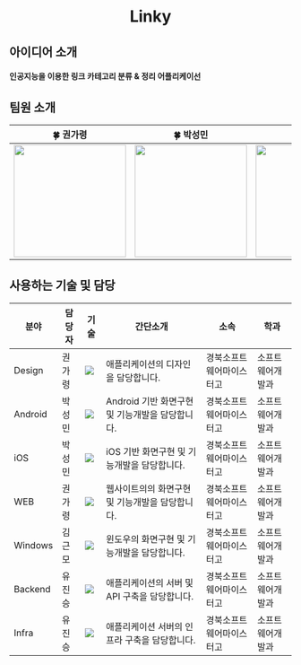 <div align="center">
  <h1>Linky</h1>
</div>

## 아이디어 소개
<h4>인공지능을 이용한 링크 카테고리 분류 & 정리 어플리케이선</h4>

## 팀원 소개
<table align=center>
    <thead>
        <tr>
            <th style="text-align:center;" >🍀 권가령</th>
            <th style="text-align:center;" >🍀 박성민</th>
            <th style="text-align:center;" >🍀 유진승</th>
            <th style="text-align:center;" >🍀 김근모</th>
        </tr>
    </thead>
    <tbody>
      <tr>
        <td><img width="200" src="https://avatars.githubusercontent.com/u/133763638?v=4"/></td>
        <td><img width="200" src="https://avatars.githubusercontent.com/u/133091225?v=4"/></td>
        <td><img width="200" src="https://avatars.githubusercontent.com/u/127307160?v=4"/></td>
        <td><img width="200" src="https://encrypted-tbn0.gstatic.com/images?q=tbn:ANd9GcRoE_8rTWHnRPEZYgsmH-8r-I5aTjlPXotO6Q&s"/></td>
      </tr>
    </tbody>
</table>

## 사용하는 기술 및 담당

| 분야 | 담당자 | 기술 | 간단소개 | 소속 | 학과 |
| ------------- | ---------------------- | -------------------------- | ----------------------- | ----------------------------  | -------------- | 
| Design  | 권가령 | <img src="https://img.shields.io/badge/Figma-F24E1E?style=flat-square&logo=figma&logoColor=white"/>| 애플리케이션의 디자인을 담당합니다. | 경북소프트웨어마이스터고 | 소프트웨어개발과 |
| Android  | 박성민 | <img src="https://img.shields.io/badge/Kotlin-000000?style=flat-square&logo=Kotlin&logoColor=white"/>| Android 기반 화면구현 및 기능개발을 담당합니다. | 경북소프트웨어마이스터고 | 소프트웨어개발과 |
| iOS | 박성민 | <img src="https://img.shields.io/badge/Swift-E0234E?style=flat-square&logo=Swift&logoColor=white"/>| iOS 기반 화면구현 및 기능개발을 담당합니다. | 경북소프트웨어마이스터고 | 소프트웨어개발과 |
| WEB | 권가령 | <img src="https://img.shields.io/badge/React-61DAFB?style=flat-square&logo=React&logoColor=white"/>| 웹사이트의의 화면구현 및 기능개발을 담당합니다. | 경북소프트웨어마이스터고 | 소프트웨어개발과 |
| Windows | 김근모 | <img src="https://img.shields.io/badge/Windows-0078D6?style=flat-square&logo=windows&logoColor=white"/> | 윈도우의 화면구현 및 기능개발을 담당합니다. | 경북소프트웨어마이스터고 | 소프트웨어개발과 |
| Backend | 유진승 | <img src="https://img.shields.io/badge/NestJS-E0234E?style=flat-square&logo=NestJS&logoColor=white"/>| 애플리케이션의 서버 및 API 구축을 담당합니다. | 경북소프트웨어마이스터고 | 소프트웨어개발과 |
| Infra | 유진승 | <img src="https://img.shields.io/badge/AWS-000000?style=flat-square&logo=amazonwebservices&logoColor=white"/>| 애플리케이션 서버의 인프라 구축을 담당합니다. | 경북소프트웨어마이스터고 | 소프트웨어개발과 |
